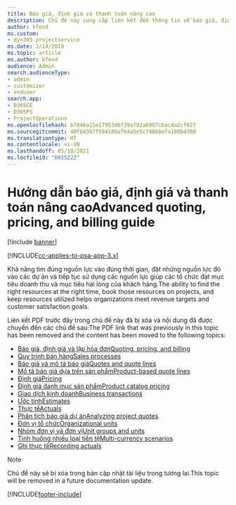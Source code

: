 ```yaml
---
title: Báo giá, định giá và thanh toán nâng cao
description: Chủ đề này cung cấp liên kết đến thông tin về báo giá, định giá và thanh toán trong Project Service Automation.
author: kfend
ms.custom:
- dyn365-projectservice
ms.date: 2/14/2019
ms.topic: article
ms.author: kfend
audience: Admin
search.audienceType:
- admin
- customizer
- enduser
search.app:
- D365CE
- D365PS
- ProjectOperations
ms.openlocfilehash: b7046a15e17953d6f39a792ab907cbac4a2cf027
ms.sourcegitcommit: 40f68387f594180af64a5e5c748b6efa188bd300
ms.translationtype: HT
ms.contentlocale: vi-VN
ms.lasthandoff: 05/10/2021
ms.locfileid: "6015222"
---
```

# <a name="advanced-quoting-pricing-and-billing-guide"></a><span data-ttu-id="5989f-103">Hướng dẫn báo giá, định giá và thanh toán nâng cao</span><span class="sxs-lookup"><span data-stu-id="5989f-103">Advanced quoting, pricing, and billing guide</span></span>

[!include [banner](../../includes/psa-now-project-operations.md)]

[!INCLUDE[cc-applies-to-psa-app-3.x](../../includes/cc-applies-to-psa-app-3x.md)]

<span data-ttu-id="5989f-104">Khả năng tìm đúng nguồn lực vào đúng thời gian, đặt những nguồn lực đó vào các dự án và tiếp tục sử dụng các nguồn lực giúp các tổ chức đạt mục tiêu doanh thu và mục tiêu hài lòng của khách hàng.</span><span class="sxs-lookup"><span data-stu-id="5989f-104">The ability to find the right resources at the right time, book those resources on projects, and keep resources utilized helps organizations meet revenue targets and customer satisfaction goals.</span></span> 

<span data-ttu-id="5989f-105">Liên kết PDF trước đây trong chủ đề này đã bị xóa và nội dung đã được chuyển đến các chủ đề sau:</span><span class="sxs-lookup"><span data-stu-id="5989f-105">The PDF link that was previously in this topic has been removed and the content has been moved to the following topics:</span></span>

- [<span data-ttu-id="5989f-106">Báo giá, định giá và lập hóa đơn</span><span class="sxs-lookup"><span data-stu-id="5989f-106">Quoting, pricing, and billing</span></span>](../quote-bill-price.md)
- [<span data-ttu-id="5989f-107">Quy trình bán hàng</span><span class="sxs-lookup"><span data-stu-id="5989f-107">Sales processes</span></span>](../basic-sales-process.md)
- [<span data-ttu-id="5989f-108">Báo giá và mô tả báo giá</span><span class="sxs-lookup"><span data-stu-id="5989f-108">Quotes and quote lines</span></span>](../basic-quote-lines.md)
- [<span data-ttu-id="5989f-109">Mô tả báo giá dựa trên sản phẩm</span><span class="sxs-lookup"><span data-stu-id="5989f-109">Product-based quote lines</span></span>](../product-based-quote-lines.md)
- [<span data-ttu-id="5989f-110">Định giá</span><span class="sxs-lookup"><span data-stu-id="5989f-110">Pricing</span></span>](../basic-pricing.md)
- [<span data-ttu-id="5989f-111">Định giá danh mục sản phẩm</span><span class="sxs-lookup"><span data-stu-id="5989f-111">Product catalog pricing</span></span>](../product-catalog-pricing.md)
- [<span data-ttu-id="5989f-112">Giao dịch kinh doanh</span><span class="sxs-lookup"><span data-stu-id="5989f-112">Business transactions</span></span>](../basic-business-transactions.md)
- [<span data-ttu-id="5989f-113">Ước tính</span><span class="sxs-lookup"><span data-stu-id="5989f-113">Estimates</span></span>](../estimates.md)
- [<span data-ttu-id="5989f-114">Thực tế</span><span class="sxs-lookup"><span data-stu-id="5989f-114">Actuals</span></span>](../actuals.md)
- [<span data-ttu-id="5989f-115">Phân tích báo giá dự án</span><span class="sxs-lookup"><span data-stu-id="5989f-115">Analyzing project quotes</span></span>](../basic-analyzing-quotes.md)
- [<span data-ttu-id="5989f-116">Đơn vị tổ chức</span><span class="sxs-lookup"><span data-stu-id="5989f-116">Organizational units</span></span>](../advanced-organizational.md)
- [<span data-ttu-id="5989f-117">Nhóm đơn vị và đơn vị</span><span class="sxs-lookup"><span data-stu-id="5989f-117">Unit groups and units</span></span>](../advanced-units.md)
- [<span data-ttu-id="5989f-118">Tình huống nhiều loại tiền tệ</span><span class="sxs-lookup"><span data-stu-id="5989f-118">Multi-currency scenarios</span></span>](../advanced-currency.md)
- [<span data-ttu-id="5989f-119">Ghi thực tế</span><span class="sxs-lookup"><span data-stu-id="5989f-119">Recording actuals</span></span>](../advanced-actuals.md)

> [!NOTE]
> <span data-ttu-id="5989f-120">Chủ đề này sẽ bị xóa trong bản cập nhật tài liệu trong tương lai.</span><span class="sxs-lookup"><span data-stu-id="5989f-120">This topic will be removed in a future documentation update.</span></span> 


[!INCLUDE[footer-include](../../includes/footer-banner.md)]